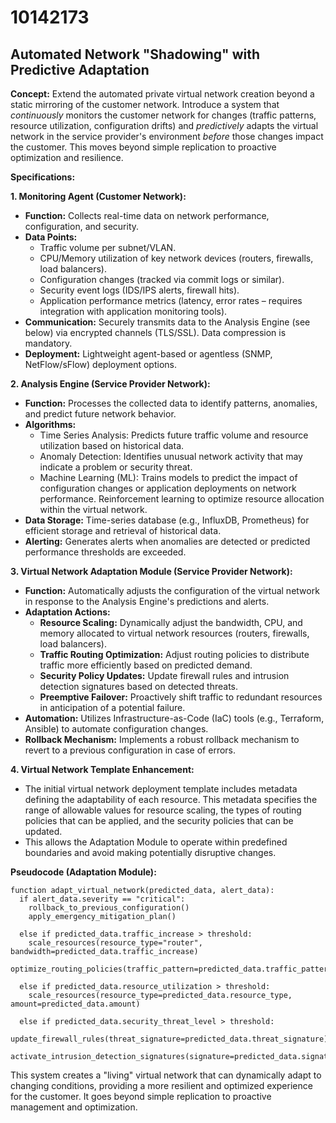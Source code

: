 # 10142173

## Automated Network "Shadowing" with Predictive Adaptation

**Concept:** Extend the automated private virtual network creation beyond a static mirroring of the customer network. Introduce a system that *continuously* monitors the customer network for changes (traffic patterns, resource utilization, configuration drifts) and *predictively* adapts the virtual network in the service provider's environment *before* those changes impact the customer. This moves beyond simple replication to proactive optimization and resilience.

**Specifications:**

**1. Monitoring Agent (Customer Network):**

*   **Function:** Collects real-time data on network performance, configuration, and security.
*   **Data Points:**
    *   Traffic volume per subnet/VLAN.
    *   CPU/Memory utilization of key network devices (routers, firewalls, load balancers).
    *   Configuration changes (tracked via commit logs or similar).
    *   Security event logs (IDS/IPS alerts, firewall hits).
    *   Application performance metrics (latency, error rates – requires integration with application monitoring tools).
*   **Communication:** Securely transmits data to the Analysis Engine (see below) via encrypted channels (TLS/SSL).  Data compression is mandatory.
*   **Deployment:** Lightweight agent-based or agentless (SNMP, NetFlow/sFlow) deployment options.

**2. Analysis Engine (Service Provider Network):**

*   **Function:**  Processes the collected data to identify patterns, anomalies, and predict future network behavior.
*   **Algorithms:**
    *   Time Series Analysis:  Predicts future traffic volume and resource utilization based on historical data.
    *   Anomaly Detection: Identifies unusual network activity that may indicate a problem or security threat.
    *   Machine Learning (ML): Trains models to predict the impact of configuration changes or application deployments on network performance.  Reinforcement learning to optimize resource allocation within the virtual network.
*   **Data Storage:**  Time-series database (e.g., InfluxDB, Prometheus) for efficient storage and retrieval of historical data.
*   **Alerting:** Generates alerts when anomalies are detected or predicted performance thresholds are exceeded.

**3. Virtual Network Adaptation Module (Service Provider Network):**

*   **Function:**  Automatically adjusts the configuration of the virtual network in response to the Analysis Engine's predictions and alerts.
*   **Adaptation Actions:**
    *   **Resource Scaling:** Dynamically adjust the bandwidth, CPU, and memory allocated to virtual network resources (routers, firewalls, load balancers).
    *   **Traffic Routing Optimization:**  Adjust routing policies to distribute traffic more efficiently based on predicted demand.
    *   **Security Policy Updates:**  Update firewall rules and intrusion detection signatures based on detected threats.
    *   **Preemptive Failover:**  Proactively shift traffic to redundant resources in anticipation of a potential failure.
*   **Automation:** Utilizes Infrastructure-as-Code (IaC) tools (e.g., Terraform, Ansible) to automate configuration changes.
*   **Rollback Mechanism:**  Implements a robust rollback mechanism to revert to a previous configuration in case of errors.

**4.  Virtual Network Template Enhancement:**

*   The initial virtual network deployment template includes metadata defining the adaptability of each resource.  This metadata specifies the range of allowable values for resource scaling, the types of routing policies that can be applied, and the security policies that can be updated.
*   This allows the Adaptation Module to operate within predefined boundaries and avoid making potentially disruptive changes.



**Pseudocode (Adaptation Module):**

```
function adapt_virtual_network(predicted_data, alert_data):
  if alert_data.severity == "critical":
    rollback_to_previous_configuration()
    apply_emergency_mitigation_plan()

  else if predicted_data.traffic_increase > threshold:
    scale_resources(resource_type="router", bandwidth=predicted_data.traffic_increase)
    optimize_routing_policies(traffic_pattern=predicted_data.traffic_pattern)

  else if predicted_data.resource_utilization > threshold:
    scale_resources(resource_type=predicted_data.resource_type, amount=predicted_data.amount)

  else if predicted_data.security_threat_level > threshold:
    update_firewall_rules(threat_signature=predicted_data.threat_signature)
    activate_intrusion_detection_signatures(signature=predicted_data.signature)
```

This system creates a "living" virtual network that can dynamically adapt to changing conditions, providing a more resilient and optimized experience for the customer. It goes beyond simple replication to proactive management and optimization.